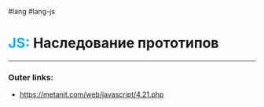 #lang #lang-js
# <font color="#00b0f0">JS:</font> Наследование прототипов
---
### Outer links:
- https://metanit.com/web/javascript/4.21.php